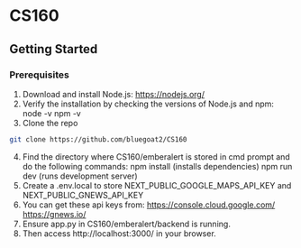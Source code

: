 # CS160
## Getting Started

### Prerequisites
1. Download and install Node.js: https://nodejs.org/
2. Verify the installation by checking the versions of Node.js and npm: node -v npm -v
3. Clone the repo
  ```sh
  git clone https://github.com/bluegoat2/CS160
  ```
4. Find the directory where CS160/emberalert is stored in cmd prompt and do the following commands:
npm install (installs dependencies) npm run dev (runs development server)
5. Create a .env.local to store NEXT_PUBLIC_GOOGLE_MAPS_API_KEY and NEXT_PUBLIC_GNEWS_API_KEY
6. You can get these api keys from:
https://console.cloud.google.com/
https://gnews.io/
7. Ensure app.py in CS160/emberalert/backend is running.
8. Then access http://localhost:3000/ in your browser. 
